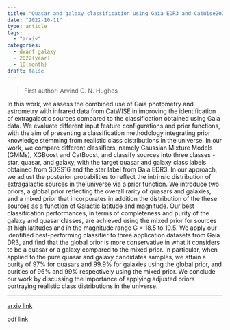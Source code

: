 ```yaml
---
title: "Quasar and galaxy classification using Gaia EDR3 and CatWise2020"
date: "2022-10-11"
type: article
tags:
  - "arxiv"
categories:
  - dwarf galaxy
  - 2022(year)
  - 10(month)
draft: false
---
```

> First author: Arvind C. N. Hughes

 In this work, we assess the combined use of Gaia photometry and astrometry
with infrared data from CatWISE in improving the identification of
extragalactic sources compared to the classification obtained using Gaia data.
We evaluate different input feature configurations and prior functions, with
the aim of presenting a classification methodology integrating prior knowledge
stemming from realistic class distributions in the universe. In our work, we
compare different classifiers, namely Gaussian Mixture Models (GMMs), XGBoost
and CatBoost, and classify sources into three classes - star, quasar, and
galaxy, with the target quasar and galaxy class labels obtained from SDSS16 and
the star label from Gaia EDR3. In our approach, we adjust the posterior
probabilities to reflect the intrinsic distribution of extragalactic sources in
the universe via a prior function. We introduce two priors, a global prior
reflecting the overall rarity of quasars and galaxies, and a mixed prior that
incorporates in addition the distribution of the these sources as a function of
Galactic latitude and magnitude. Our best classification performances, in terms
of completeness and purity of the galaxy and quasar classes, are achieved using
the mixed prior for sources at high latitudes and in the magnitude range G =
18.5 to 19.5. We apply our identified best-performing classifier to three
application datasets from Gaia DR3, and find that the global prior is more
conservative in what it considers to be a quasar or a galaxy compared to the
mixed prior. In particular, when applied to the pure quasar and galaxy
candidates samples, we attain a purity of 97% for quasars and 99.9% for
galaxies using the global prior, and purities of 96% and 99% respectively using
the mixed prior. We conclude our work by discussing the importance of applying
adjusted priors portraying realistic class distributions in the universe.

---
[arxiv link](http://arxiv.org/abs/2210.05505v1)

[pdf link](http://arxiv.org/pdf/2210.05505v1)